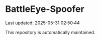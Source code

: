 # BattleEye-Spoofer

Last updated: 2025-05-31 02:50:44

This repository is automatically maintained.
